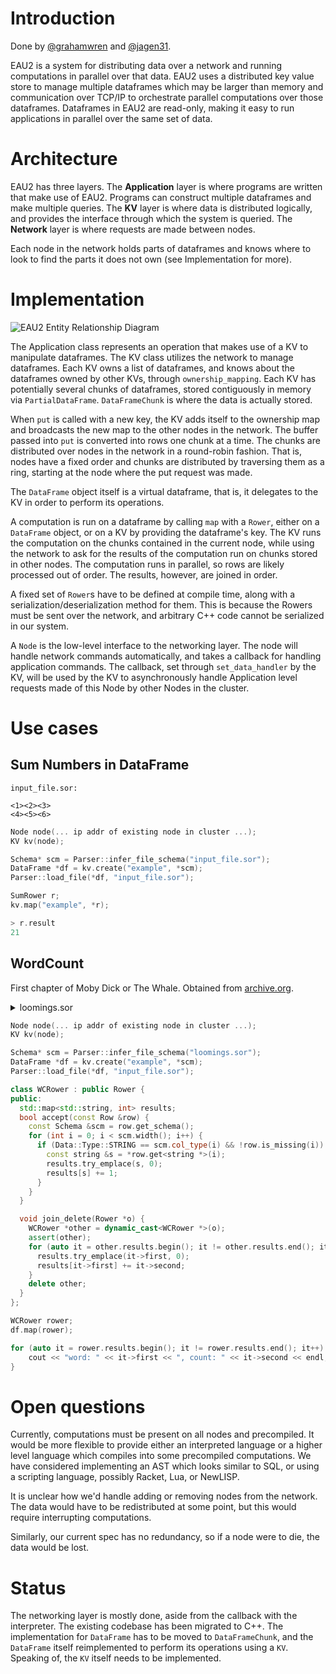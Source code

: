 # Introduction

Done by [@grahamwren](https://github.com/grahamwren) and
[@jagen31](https://github.com/jagen31).

EAU2 is a system for distributing data over a network and running computations
in parallel over that data. EAU2 uses a distributed key value store to manage
multiple dataframes which may be larger than memory and communication over
TCP/IP to orchestrate parallel computations over those dataframes. Dataframes
in EAU2 are read-only, making it easy to run applications in parallel over the
same set of data.

# Architecture

EAU2 has three layers. The **Application** layer is where programs are written
that make use of EAU2. Programs can construct multiple dataframes and make
multiple queries. The **KV** layer is where data is distributed logically, and
provides the interface through which the system is queried. The **Network**
layer is where requests are made between nodes.

Each node in the network holds parts of dataframes and knows where to look
to find the parts it does not own (see Implementation for more).

# Implementation

![EAU2 Entity Relationship Diagram](https://github.com/grahamwren/cs4500-project_1-part2/raw/master/diagram.png)

The Application class represents an operation that makes use of a KV to
manipulate dataframes. The KV class utilizes the network to manage dataframes.
Each KV owns a list of dataframes, and knows about the dataframes owned by
other KVs, through `ownership_mapping`. Each KV has potentially several
chunks of dataframes, stored contiguously in memory via `PartialDataFrame`.
`DataFrameChunk` is where the data is actually stored.

When `put` is called with a new key, the KV adds itself to the ownership map
and broadcasts the new map to the other nodes in the network. The buffer
passed into `put` is converted into rows one chunk at a time. The chunks are
distributed over nodes in the network in a round-robin fashion. That is, nodes
have a fixed order and chunks are distributed by traversing them as a ring,
starting at the node where the put request was made.

The `DataFrame` object itself is a virtual dataframe, that is, it delegates
to the KV in order to perform its operations.

A computation is run on a dataframe by calling `map` with a `Rower`, either on a
`DataFrame` object, or on a KV by providing the dataframe's key. The KV runs
the computation on the chunks contained in the current node, while using the
network to ask for the results of the computation run on chunks stored in other
nodes. The computation runs in parallel, so rows are likely processed out of
order. The results, however, are joined in order.

A fixed set of `Rower`s have to be defined at compile time, along with a
serialization/deserialization method for them. This is because the Rowers must
be sent over the network, and arbitrary C++ code cannot be serialized in our
system.

A `Node` is the low-level interface to the networking layer. The node will
handle network commands automatically, and takes a callback for handling
application commands. The callback, set through `set_data_handler` by the KV, will be used by the KV to asynchronously handle Application level requests made of this Node by other Nodes in the cluster.

# Use cases

## Sum Numbers in DataFrame

```
input_file.sor:

<1><2><3>
<4><5><6>
```

```cpp
Node node(... ip addr of existing node in cluster ...);
KV kv(node);

Schema* scm = Parser::infer_file_schema("input_file.sor");
DataFrame *df = kv.create("example", *scm);
Parser::load_file(*df, "input_file.sor");

SumRower r;
kv.map("example", *r);

> r.result
21
```

## WordCount

First chapter of Moby Dick or The Whale. Obtained from [archive.org](https://archive.org/stream/mobydickorwhale01melvuoft/mobydickorwhale01melvuoft_djvu.txt).

<details><summary>loomings.sor</summary>

```sor
<"call"><"me"><"ishmael"><"some"><"years"><"ago"><"never"><"mind"><"how"><"long"><"precisely"><"having"><"little"><"or">
<"no"><"money"><"in"><"my"><"purse"><"and"><"nothing"><"particular"><"to"><"interest"><"me"><"on"><"shore"><"i"><"thought"><"i">
<"would"><"sail"><"about"><"a"><"little"><"and"><"see"><"the"><"watery"><"part"><"of"><"the"><"world"><"it"><"is"><"a"><"way"><"i">
<"have"><"of"><"driving"><"off"><"the"><"spleen"><"and"><"regulating"><"the"><"circulation"><"whenever"><"i"><"find">
<"myself"><"growing"><"grim"><"about"><"the"><"mouth"><"whenever"><"it"><"is"><"a"><"damp"><"drizzly"><"november"><"in">
<"my"><"soul"><"whenever"><"i"><"find"><"myself"><"involuntarily"><"pausing"><"before"><"coffin"><"warehouses">
<"and"><"bringing"><"up"><"the"><"rear"><"of"><"every"><"funeral"><"i"><"meet"><"and"><"especially"><"whenever"><"my">
<"hypos"><"get"><"such"><"an"><"upper"><"hand"><"of"><"me"><"that"><"it"><"requires"><"a"><"strong"><"moral"><"principle"><"to">
<"prevent"><"me"><"from"><"deliberately"><"stepping"><"into"><"the"><"street"><"and"><"methodically"><"knocking">
<"people's"><"hats"><"off"><"then"><"i"><"account"><"it"><"high"><"time"><"to"><"get"><"to"><"sea"><"as"><"soon"><"as"><"i"><"can">
<"this"><"is"><"my"><"substitute"><"for"><"pistol"><"and"><"ball"><"with"><"a"><"philosophical"><"flourish"><"cato">
<"throws"><"himself"><"upon"><"his"><"sword"><"i"><"quietly"><"take"><"to"><"the"><"ship"><"there"><"is"><"nothing">
<"surprising"><"in"><"this"><"if"><"they"><"but"><"knew"><"it"><"almost"><"all"><"men"><"in"><"their"><"degree"><"some"><"time">
<"or"><"other"><"cherish"><"very"><"nearly"><"the"><"same"><"feelings"><"toward"><"the"><"ocean"><"with"><"me"><"there">
<"now"><"is"><"your"><"insular"><"city"><"of"><"the"><"manhattoes"><"belted"><"round"><"by"><"wharves"><"as"><"indian">
<"isles"><"by"><"coral"><"reefs"><"commerce"><"surrounds"><"it"><"with"><"her"><"surf"><""><"right"><"and"><"left"><"the">
<"streets"><"take"><"you"><"waterward"><"its"><"extreme"><"down"><"-town"><"is"><"the"><"battery"><"where"><"that">
<"noble"><"mole"><"is"><"washed"><"by"><"waves"><"and"><"cooled"><"by"><"breezes"><"which"><"a"><"few"><"hours"><"previous">
<"were"><"out"><"of"><"sight"><"of"><"land"><"look"><"at"><"the"><"crowds"><"of"><"water"><"-gazers"><"there">
<"circumambulate"><"the"><"city"><"of"><"a"><"dreamy"><"sabbath"><"afternoon"><"go"><"from"><"corlears"><"hook"><"to">
<"coenties"><"slip"><"and"><"from"><"thence"><"by"><"whitehall"><"northward"><"what"><"do"><"you"><"see"><"posted">
<"like"><"silent"><"sentinels"><"all"><"around"><"the"><"town"><"stand"><"thousands"><"upon"><"thousands"><"of">
<"mortal"><"men"><"fixed"><"in"><"ocean"><"reveries"><"some"><"leaning"><"against"><"the"><"spilessome"><"seated">
<"upon"><"the"><"pier-heads"><"some"><"looking"><"over"><"vhe"><"bulwarks"><"of"><"ships"><"from"><"china"><"some">
<"high"><"aloft"><"in"><"the"><"rigging"><"as"><"if"><"striving"><"to"><"get"><"a"><"still"><"better"><"seaward"><"peep"><"but">
<"these"><"are"><"all"><"landsmen"><"of"><"week"><"days"><"pent"><"up"><"in"><"lath"><"and"><"plaster"><"tied"><"to">
<"counters"><"nailed"><"to"><"benches"><"clinched"><"to"><"desks"><"how"><"then"><"is"><"this"><"are"><"the"><"green">
<"fields"><"gone"><"what"><"do"><"they"><"herebut"><"look"><"here"><"come"><"more"><"crowds"><"pacing"><"straight"><"for">
<"the"><"water"><"and"><"seemingly"><"bound"><"for"><"a"><"dive"><"strangenothing"><"will"><"content"><"them"><"but">
<"the"><"extremest"><"limit"><"of"><"the"><"land"><"loitering"><"under"><"the"><"shady"><"lee"><"of"><"yonder">
<"warehouses"><"will"><"not"><"suffice"><"no"><"they"><"must"><"get"><"just"><"as"><"nigh"><"the"><"water"><"as"><"they">
<"possibly"><"can"><"without"><"falling"><"in"><"and"><"there"><"they"><"stand"><"miles"><"of"><"them"><"leagues">
<"inlanders"><"all"><"they"><"come"><"from"><"lanes"><"and"><"alleys"><"streets"><"and"><"avenues"><"north"><"east">
<"south"><"and"><"west"><"yet"><"here"><"they"><"all"><"unite"><"tell"><"me"><"does"><"the"><"magnetic"><"virtue"><"of"><"the">
<"needles"><"of"><"the"><"compasses"><"of"><"all"><"those"><"ships"><"attract"><"them"><"thitheronce"><"more"><"say">
<"you"><"are"><"in"><"the"><"country"><"in"><"some"><"high"><"land"><"of"><"lakes"><""><"take"><"almost"><"any"><"path"><"you">
<"please"><"and"><"ten"><"to"><"one"><"it"><"carries"><"you"><"down"><"in"><"a"><"dale"><"and"><"leaves"><"you"><"there"><"by"><"a">
<"pool"><"in"><"the"><"stream"><"there"><"is"><"magic"><"in"><"it"><"let"><"the"><"most"><"absent-minded"><"of"><"men"><"be">
<"plunged"><"in"><"his"><"deepest"><"reveries"><"stand"><"that"><"man"><"on"><"his"><"legs"><"set"><"his"><"feet"><"a-going">
<"and"><"he"><"will"><"infallibly"><"lead"><"you"><"to"><"water"><"if"><"water"><"there"><"be"><"in"><"all"><"that"><"region">
<"should"><"you"><"ever"><"be"><"athirst"><"in"><"the"><"great"><"american"><"desert"><"try"><"this"><"experiment"><"if">
<"your"><"caravan"><"happen"><"to"><"be"><"supplied"><"with"><"a"><"metaphysical"><"professor"><"yes"><"as">
<"everyone"><"knows"><"meditation"><"andli"><"water"><"are"><"wedded"><"forever"><"but"><"here"><"is"><"an"><"artist">
<"he"><"desires"><"to"><"paint"><"you"><"the"><"dreamiest"><"shadiest"><"quietest"><"most"><"enchanting"><"bit"><"of">
<"romantic"><"landscape"><"in"><"all"><"the"><"valley"><"of"><"the"><"saco"><"what"><"is"><"the"><"chief"><"element"><"he">
<"employs"><"there"><"stand"><"his"><"trees"><"each"><"with"><"a"><"hollow"><"trunk"><"as"><"if"><"a"><"hermit"><"and"><"a">
<"crucifix"><"were"><"within"><"and"><"here"><"sleeps"><"his"><"meadow"><"and"><"there"><"sleep"><"his"><"cattle"><"and">
<"up"><"from"><"yonder"><"cottage"><"goes"><"a"><"sleepy"><"smoke"><"deep"><"into"><"distant"><"woodlands"><"winds"><"a">
<"mazy"><"way"><"reaching"><"to"><"overlapping"><"spurs"><"of"><"mountains"><"bathed"><"in"><"their"><"hillside">
<"blue"><"but"><"though"><"the"><"picture"><"lies"><"thus"><"tranced"><"and"><"though"><"this"><"pine-tree"><"shakes">
<"down"><"its"><"sighs"><"like"><"leaves"><"upon"><"this"><"shepherd's"><"head"><"yet"><"all"><"were"><"vain"><"unless">
<"the"><"shepherd's"><"eye"><"were"><"fixed"><"upon"><"the"><"magic"><"stream"><"before"><"him"><"go"><"visit"><"the">
<"prairies"><"in"><"june"><"when"><"for"><"scores"><"on"><"scores"><"of"><"miles"><"you"><"wade"><"knee"><"-deep"><"among">
<"tiger-lilies"><"what"><"is"><"the"><"one"><"charm"><"wanting"><"?water"><"there"><"is"><"not"><"a"><"drop"><"of"><"water">
<"there"><"were"><"niagara"><"but"><"a"><"cataract"><"of"><"sand"><"would"><"you"><"travel"><"your"><"thousand"><"miles">
<"to"><"see"><"it"><"why"><"did"><"the"><"poor"><"poet"><"of"><"tennessee"><"upon"><"suddenly"><"receiving"><"two">
<"handfuls"><"of"><"silver"><"deliberate"><"whether"><"to"><"buy"><"him"><"a"><"coat"><"which"><"he"><"sadly"><"needed">
<"or"><"invest"><"his"><"money"><"in"><"a"><"pedestrian"><"trip"><"to"><"rockaway"><"beachwhy"><"is"><"almost"><"every">
<"robust"><"healthy"><"boy"><"with"><"a"><"robust"><"healthy"><"soul"><"in"><"him"><"at"><"some"><"time"><"or"><"other">
<"crazy"><"to"><"go"><"to"><"sea"><"why"><"upon"><"your"><"first"><"voyage"><"as"><"a"><"passenger"><"did"><"you"><"yourself">
<"feel"><"such"><"a"><"mystical"><"vibration"><"when"><"firsttold"><"that"><"you"><"and"><"your"><"ship"><"were"><"now">
<"out"><"of"><"sight"><"ofland"><"why"><"did"><"the"><"old"><"persians"><"hold"><"the"><"sea"><"holywhy"><"did"><"the">
<"greeks"><"give"><"it"><"a"><"separate"><"deity"><"and"><"own"><"brother"><"of"><"jove"><"surely"><"all"><"this"><"is"><"not">
<"without"><"meaning"><""><"and"><"still"><"deeper"><"the"><"meaning"><"of"><"that"><"story"><"of"><"narcissus"><"who">
<"because"><"he"><"could"><"not"><"grasp"><"the"><"tormenting"><"mild"><"image"><"he"><"saw"><"in"><"the"><"fountain">
<"plunged"><"into"><"it"><"and"><"was"><"drowned"><"but"><"that"><"same"><"image"><"we"><"ourselves"><"see"><"in"><"all">
<"rivers"><"and"><"oceans"><"it"><"is"><"the"><"image"><"of"><"the"><"ungraspable"><"phantom"><"of"><"life"><"and"><"this">
<"is"><"the"><"key"><"to"><"it"><"all"><"now"><"when"><"i"><"say"><"that"><"i"><"am"><"in"><"the"><"habit"><"of"><"going"><"to"><"sea">
<"whenever"><"i"><"begin"><"to"><"grow"><"hazy"><"about"><"the"><"eyes"><"and"><"begin"><"to"><"be"><"over"><"conscious"><"of">
<"my"><"lungs"><"i"><"do"><"not"><"mean"><"to"><"have"><"it"><"inferred"><"that"><"i"><"ever"><"go"><"to"><"sea"><"as"><"a"><"passenger">
<"for"><"to"><"go"><"as"><"a"><"passenger"><"you"><"must"><"needs"><"have"><"a"><"purse"><"and"><"a"><"purse"><"is"><"but"><"a"><"rag">
<"unless"><"you"><"have"><"something"><"in"><"it"><"besides"><"passengers"><"get"><"sea-sick"><"grow">
<"quarrelsome"><"don't"><"sleep"><"of"><"nights"><"do"><"not"><"enjoy"><"themselves"><"much"><"as"><"a"><"general">
<"thing"><"no"><"i"><"never"><"go"><"as"><"a"><"passenger"><"nor"><"though"><"i"><"am"><"something"><"of"><"a"><"salt"><"do"><"i">
<"ever"><"go"><"to"><"sea"><"as"><"a"><"commodore"><"or"><"a"><"captain"><"or"><"a"><"cook"><"i"><"abandon"><"the"><"glory"><"and">
<"distinction"><"of"><"such"><"offices"><"to"><"those"><"who"><"like"><"them"><"for"><"my"><"part"><"i"><"abominate"><"all">
<"honourable"><"respectable"><"toils"><"trials"><"and"><"tribulations"><"of"><"every"><"kind"><"whatsoever">
<"it"><"is"><"quite"><"as"><"much"><"as"><"i"><"can"><"do"><"to"><"take"><"care"><"of"><"myself"><"without"><"taking"><"care"><"of">
<"ships"><"barques"><"brigs"><"schooners"><"and"><"what"><"not"><"and"><"as"><"for"><"going"><"as"><"cook"><"though"><"i">
<"confess"><"there"><"is"><"considerable"><"glory"><"in"><"that"><"a"><"cook"><"being"><"a"><"sort"><"of"><"officer"><"on">
<"shipboard"><"yet"><"somehow"><"i"><"never"><"fancied"><"broiling"><"fowls"><"though"><"once"><"broiled">
<"judiciously"><"buttered"><"and"><"judgmatically"><"salted"><"and"><"peppered"><"there"><"is"><"no"><"one"><"who">
<"will"><"speak"><"more"><"respectfully"><"not"><"to"><"say"><"reverentially"><"of"><"a"><"broiled"><"fowl"><"than"><"i">
<"will"><"it"><"is"><"out"><"of"><"the"><"idolatrous"><"do"><"tings"><"of"><"the"><"old"><"egyptians"><"upon"><"broiled">
<"ibis"><"and"><"roasted"><"river"><"horse"><"that"><"you"><"see"><"the"><"mummies"><"of"><"those"><"creatures"><"in">
<"their"><"huge"><"bake-houses"><"the"><"pyramids"><"no"><"when"><"i"><"go"><"to"><"sea"><"i"><"go"><"as"><"a"><"simple"><"sailor">
<"right"><"before"><"the"><"mast"><"plumb"><"down"><"into"><"the"><"forecastle"><"aloft"><"there"><"to"><"the"><"royal">
<"mast-head"><"true"><"they"><"rather"><"order"><"me"><"about"><"some"><"and"><"make"><"me"><"jump"><"from"><"spar"><"to">
<"spar"><"like"><"a"><"grasshopper"><"in"><"a"><"may"><"meadow"><"and"><"at"><"first"><"this"><"sort"><"of"><"thing"><"is">
<"unpleasant"><"enough"><"it"><"touches"><"one's"><"sense"><"of"><"honour"><"particularly"><"if"><"you"><"come"><"of">
<"an"><"old"><"established"><"family"><"in"><"the"><"land"><"the"><"van"><"rensselaers"><"or"><"randolphs"><"or">
<"hardicanutes"><"and"><"more"><"than"><"all"><"if"><"just"><"previous"><"to"><"putting"><"your"><"hand"><"into"><"the">
<"tar-pot"><"you"><"have"><"been"><"lording"><"it"><"as"><"a"><"country"><"schoolmaster"><"making"><"the"><"tallest">
<"boys"><"stand"><"in"><"awe"><"of"><"you"><"the"><"transition"><"is"><"a"><"keen"><"one"><"i"><"assure"><"you"><"from"><"a">
<"schoolmaster"><"to"><"a"><"sailor"><"and"><"requires"><"a"><"strong"><"decoction"><"of"><"seneca"><"and"><"the">
<"stoics"><"to"><"enable"><"you"><"to"><"grin"><"and"><"bear"><"it"><"but"><"even"><"this"><"wears"><"off"><"hi"><"time"><"what">
<"of"><"it"><"if"><"some"><"old"><"hunks"><"of"><"a"><"sea-captain"><"orders"><"me"><"to"><"get"><"a"><"broom"><"and"><"sweep">
<"down"><"the"><"decks"><"what"><"does"><"that"><"indignity"><"amount"><"to"><"weighed"><"i"><"mean"><"in"><"the"><"scales">
<"of"><"the"><"new"><"testament"><"do"><"you"><"think"><"the"><"archangel"><"gabriel"><"thinks"><"anything"><"the">
<"less"><"of"><"me"><"because"><"i"><"promptly"><"and"><"respectfully"><"obey"><"that"><"old"><"hunks"><"in"><"that">
<"particular"><"instance"><"who"><"ain/t"><"a"><"slave"><"tell"><"me"><"that"><"well"><"then"><"however">
<"the~old^sea"><"-captains"><"may"><"order"><"me"><"about"><"however"><"they"><"may"><"thump"><"and"><"punch"><"me">
<"about"><"i"><"have"><"the"><"satisfaction"><"of"><"knowing"><"that"><"it"><"is"><"all"><"rightthat"><"everybody">
<"else"><"is"><"one"><"way"><"or"><"other"><"served"><"in"><"much"><"the"><"same"><"way"><"either"><"in"><"a"><"physical"><"or">
<"metaphysical"><"point"><"of"><"view"><"that"><"is"><"and"><"so"><"the"><"universal"><"thump"><"is"><"passed"><"round">
<"and"><"all"><"hands"><"should"><"rub"><"each"><"other's"><"shoulderblades"><"and"><"be"><"content"><"again"><"i">
<"always"><"go"><"to"><"sea"><"as"><"a"><"sailor"><"because"><"they"><"make"><"a"><"point"><"of"><"paying"><"me"><"for"><"my">
<"trouble"><"whereas"><"they"><"never"><"pay"><"passengers"><"a"><"single"><"penny"><"that"><"i"><"ever"><"heard"><"of">
<"on"><"the"><"contrary"><"passengers"><"themselves"><"must"><"pay"><"and"><"there"><"is"><"all"><"the"><"difference">
<"in"><"the"><"world"><"between"><"paying"><"and"><"being"><"paid"><"the"><"act"><"of"><"paying"><"is"><"perhaps"><"the">
<"most"><"uncomfortable"><"infliction"><"that"><"the"><"two"><"orchard"><"thieves"><"entailed"><"upon"><"us"><"but">
<"being"><"paid"><"what"><"will"><"compare"><"with"><"it"><"the"><"urbane"><"activity"><"with"><"which"><"a"><"man">
<"receives"><"money"><"is"><"really"><"marvellous"><"considering"><"that"><"we"><"so"><"earnestly"><"believe">
<"money"><"to"><"be"><"the"><"root"><"of"><"all"><"earthly"><"ills"><"and"><"that"><"on"><"no"><"account"><"can"><"a"><"monied">
<"man"><"enter"><"heaven"><"ah"><"how"><"cheerfully"><"we"><"consign"><"ourselves"><"to"><"perditionfinally"><"i">
<"always"><"go"><"to"><"sea"><"as"><"a"><"sailor"><"because"><"of"><"the"><"wholesome"><"exercise"><"and"><"pure"><"air"><"of">
<"the"><"forecastle"><"deck"><"for"><"as"><"in"><"this"><"world"><"head-winds"><"are"><"far"><"more"><"prevalent"><"than">
<"winds"><"from"><"astern"><"(that"><"is"><"if"><"you"><"never"><"violate"><"the"><"pythagorean"><"maxim),"><"so"><"for">
<"the"><"most"><"part"><"the"><"commodore"><"on"><"the"><"quarter-deck"><"gets"><"his"><"atmosphere"><"at"><"second">
<"hand"><"from"><"the"><"sailors"><"on"><"the"><"forecastle"><"he"><"thinks"><"he"><"breathes"><"it"><"first"><"but"><"not">
<"so"><"in"><"much"><"the"><"same"><"way"><"do"><"the"><"commonalty"><"lead"><"their"><"leaders"><"in"><"many"><"other">
<"things"><"at"><"the"><"same"><"time"><"that"><"the"><"leaders"><"little"><"suspect"><"it"><"but"><"wherefore"><"it"><"was">
<"that"><"after"><"having"><"repeatedly"><"smelt"><"the"><"sea"><"as"><"a"><"merchant"><"sailor"><"i"><"should"><"now">
<"take"><"it"><"into"><"my"><"head"><"to"><"go"><"on"><"a"><"whaling"><"voyage"><"this"><"the"><"invisible">
<"police-officer"><"of"><"the"><"fates"><"who"><"has"><"the"><"constant"><"surveillance"><"of"><"me"><"and">
<"secretly"><"dogs"><"me"><"and"><"influences"><"me"><"in"><"some"><"unaccountable"><"way"><"he"><"can"><"better">
<"answer"><"than"><"any"><"one"><"else"><"and"><"doubtless"><"my"><"going"><"on"><"this"><"whaling"><"voyage"><"formed">
<"part"><"of"><"the"><"grand"><"programme"><"of"><"providence"><"that"><"was"><"drawn"><"up"><"a"><"long"><"time"><"ago"><"it">
<"came"><"in"><"as"><"a"><"sort"><"of"><"brief"><"interlude"><"and"><"solo"><"between"><"more"><"extensive">
<"performances"><"i"><"take"><"it"><"that"><"this"><"part"><"of"><"the"><"bill"><"must"><"have"><"run"><"something"><"like">
<"thispart"><"of"><"a"><"whaling"><"voyage"><"when"><"others"><"were"><"set"><"down"><"for"><"magnificent"><"parts"><"in">
<"high"><"tragedies"><"and"><"short"><"and"><"easy"><"parts"><"in"><"genteel"><"comedies"><"and"><"jolly"><"parts"><"in">
<"farces"><"though"><"i"><"cannot"><"tell"><"why"><"this"><"was"><"exactly"><"yet"><"now"><"that"><"i"><"recall"><"all"><"the">
<"circumstances"><"i"><"think"><"i"><"can"><"see"><"a"><"little"><"into"><"the"><"springs"><"and"><"motives"><"which">
<"being"><"cunningly"><"presented"><"to"><"me"><"under"><"various"><"disguises"><"induced"><"me"><"to"><"set"><"about">
<"performing"><"the"><"part"><"i"><"did"><"besides"><"cajoling"><"me"><"into"><"the"><"delusion"><"that"><"it"><"was"><"a">
<"choice"><"resulting"><"from"><"my"><"own"><"unbiased"><"freewill"><"and"><"discriminating"><"judgment">
<"chief"><"among"><"these"><"motives"><"was"><"the"><"overwhelming"><"idea"><"of"><"the"><"great"><"whale"><"himself">
<"such"><"a"><"gortentous"><"and"><"mysterious"><"monster"><"roused"><"all"><"my"><"curiosity"><"then"><"the"><"wild">
<"and"><"distant"><"seas"><"where"><"he"><"rolled"><"his"><"island"><"bulkthe"><"undeliverable"><"nameless">
<"perils"><"of"><"the"><"whale"><"these"><"with"><"all"><"the"><"attending"><"marvels"><"of"><"a"><"thousand">
<"patagonian"><"sights"><"and"><"sounds"><"helped"><"to"><"sway"><"me"><"to"><"my"><"wish"><"with"><"other"><"men">
<"perhaps"><"such"><"things"><"would"><"not"><"have"><"been"><"inducements"><"but"><"as"><"for"><"me"><"i"><"am">
<"tormented"><"with"><"an"><"everlasting"><"itch"><"for"><"things"><"remote"><"i"><"love"><"to"><"sail"><"forbidden">
<"seas"><"and"><"land"><"on"><"barbarous"><"coasts"><"not"><"ignoring"><"what"><"is"><"good"><"i"><"am"><"quick"><"to">
<"perceive"><"a"><"horror"><"and"><"could"><"still"><"be"><"social"><"with"><"it"><"would"><"they"><"let"><"me"><"since"><"it">
<"is"><"but"><"well"><"to"><"be"><"on"><"friendly"><"terms"><"with"><"all"><"the"><"inmates"><"of"><"the"><"place"><"one">
<"lodges"><"in"><"by"><"reason"><"of"><"these"><"things"><"then"><"the"><"whaling"><"voyage"><"was"><"welcome"><"the">
<"great"><"flood-gates"><"of"><"the"><"wonder-world"><"swung"><"open"><"and"><"in"><"the"><"wild"><"conceits"><"that">
<"swayed"><"me"><"to"><"my"><"purpose"><"two"><"and"><"two"><"there"><"floated"><"into"><"my"><"inmost"><"soul"><"endless">
<"processions"><"of"><"the"><"whale"><"and"><"midmost"><"of"><"them"><"all"><"one"><"grand"><"hooded"><"phantom"><"like">
<"a"><"snow"><"hill"><"in"><"the"><"air">
```

</details>

```cpp
Node node(... ip addr of existing node in cluster ...);
KV kv(node);

Schema* scm = Parser::infer_file_schema("loomings.sor");
DataFrame *df = kv.create("example", *scm);
Parser::load_file(*df, "input_file.sor");

class WCRower : public Rower {
public:
  std::map<std::string, int> results;
  bool accept(const Row &row) {
    const Schema &scm = row.get_schema();
    for (int i = 0; i < scm.width(); i++) {
      if (Data::Type::STRING == scm.col_type(i) && !row.is_missing(i)) {
        const string &s = *row.get<string *>(i);
        results.try_emplace(s, 0);
        results[s] += 1;
      }
    }
  }

  void join_delete(Rower *o) {
    WCRower *other = dynamic_cast<WCRower *>(o);
    assert(other);
    for (auto it = other.results.begin(); it != other.results.end(); it++) {
      results.try_emplace(it->first, 0);
      results[it->first] += it->second;
    }
    delete other;
  }
};

WCRower rower;
df.map(rower);

for (auto it = rower.results.begin(); it != rower.results.end(); it++) {
    cout << "word: " << it->first << ", count: " << it->second << endl;
}
```

# Open questions

Currently, computations must be present on all nodes and precompiled. It would
be more flexible to provide either an interpreted language or a higher level
language which compiles into some precompiled computations. We have considered
implementing an AST which looks similar to SQL, or using a scripting language,
possibly Racket, Lua, or NewLISP.

It is unclear how we'd handle adding or removing nodes from the network. The
data would have to be redistributed at some point, but this would require
interrupting computations.

Similarly, our current spec has no redundancy, so if a node were to die, the
data would be lost.

# Status

The networking layer is mostly done, aside from the callback with the
interpreter. The existing codebase has been migrated to C++. The
implementation for `DataFrame` has to be moved to `DataFrameChunk`, and the
`DataFrame` itself reimplemented to perform its operations using a `KV`.
Speaking of, the `KV` itself needs to be implemented.
